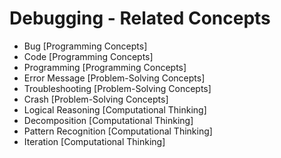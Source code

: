 # Debugging - Related Concepts

- Bug [Programming Concepts]
- Code [Programming Concepts]
- Programming [Programming Concepts]
- Error Message [Problem-Solving Concepts]
- Troubleshooting [Problem-Solving Concepts]
- Crash [Problem-Solving Concepts]
- Logical Reasoning [Computational Thinking]
- Decomposition [Computational Thinking]
- Pattern Recognition [Computational Thinking]
- Iteration [Computational Thinking]
